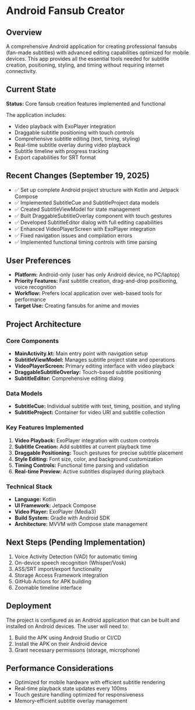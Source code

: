 # Android Fansub Creator

## Overview
A comprehensive Android application for creating professional fansubs (fan-made subtitles) with advanced editing capabilities optimized for mobile devices. This app provides all the essential tools needed for subtitle creation, positioning, styling, and timing without requiring internet connectivity.

## Current State
**Status:** Core fansub creation features implemented and functional

The application includes:
- Video playback with ExoPlayer integration
- Draggable subtitle positioning with touch controls
- Comprehensive subtitle editing (text, timing, styling)
- Real-time subtitle overlay during video playback
- Subtitle timeline with progress tracking
- Export capabilities for SRT format

## Recent Changes (September 19, 2025)
- ✅ Set up complete Android project structure with Kotlin and Jetpack Compose
- ✅ Implemented SubtitleCue and SubtitleProject data models
- ✅ Created SubtitleViewModel for state management
- ✅ Built DraggableSubtitleOverlay component with touch gestures
- ✅ Developed SubtitleEditor dialog with full editing capabilities
- ✅ Enhanced VideoPlayerScreen with ExoPlayer integration
- ✅ Fixed navigation issues and compilation errors
- ✅ Implemented functional timing controls with time parsing

## User Preferences
- **Platform:** Android-only (user has only Android device, no PC/laptop)
- **Priority Features:** Fast subtitle creation, drag-and-drop positioning, voice recognition
- **Workflow:** Prefers local application over web-based tools for performance
- **Target Use:** Creating fansubs for anime and movies

## Project Architecture

### Core Components
- **MainActivity.kt:** Main entry point with navigation setup
- **SubtitleViewModel:** Manages subtitle project state and operations
- **VideoPlayerScreen:** Primary editing interface with video playback
- **DraggableSubtitleOverlay:** Touch-based subtitle positioning
- **SubtitleEditor:** Comprehensive editing dialog

### Data Models
- **SubtitleCue:** Individual subtitle with text, timing, position, and styling
- **SubtitleProject:** Container for video URI and subtitle collection

### Key Features Implemented
1. **Video Playback:** ExoPlayer integration with custom controls
2. **Subtitle Creation:** Add subtitles at current playback time
3. **Draggable Positioning:** Touch gestures for precise subtitle placement
4. **Style Editing:** Font size, color, and background customization
5. **Timing Controls:** Functional time parsing and validation
6. **Real-time Preview:** Active subtitles displayed during playback

### Technical Stack
- **Language:** Kotlin
- **UI Framework:** Jetpack Compose
- **Video Player:** ExoPlayer (Media3)
- **Build System:** Gradle with Android SDK
- **Architecture:** MVVM with Compose state management

## Next Steps (Pending Implementation)
1. Voice Activity Detection (VAD) for automatic timing
2. On-device speech recognition (Whisper/Vosk)
3. ASS/SRT import/export functionality
4. Storage Access Framework integration
5. GitHub Actions for APK building
6. Zoomable timeline interface

## Deployment
The project is configured as an Android application that can be built and installed on Android devices. The user will need to:
1. Build the APK using Android Studio or CI/CD
2. Install the APK on their Android device
3. Grant necessary permissions (storage, microphone)

## Performance Considerations
- Optimized for mobile hardware with efficient subtitle rendering
- Real-time playback state updates every 100ms
- Touch gesture handling optimized for responsiveness
- Memory-efficient subtitle overlay management
